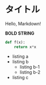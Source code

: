 # タイトル

Hello, Markdown!

**BOLD STRING**

```python
def f(x):
    return x*x
```

- listing a
- listing b
  - listing b-1
  - listing b-2
- listing c

